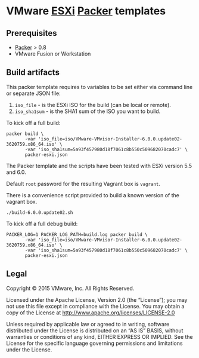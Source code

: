 # VMware [ESXi](https://www.vmware.com/products/esxi-and-esx/overview) [Packer](http://packer.io) templates


## Prerequisites

* [Packer](http://packer.io) > 0.8
* VMware Fusion or Workstation

## Build artifacts

This packer template requires to variables to be set either via command line or separate JSON file:

1. `iso_file` - is the ESXi ISO for the build (can be local or remote).
1. `iso_sha1sum` - is the SHA1 sum of the ISO you want to build.

To kick off a full build:

```shell
packer build \
       -var 'iso_file=iso/VMware-VMvisor-Installer-6.0.0.update02-3620759.x86_64.iso' \
       -var 'iso_sha1sum=5a93f457980d18f7061c8b550c509682070cadc7' \
       packer-esxi.json
```

The Packer template and the scripts have been tested with ESXi version 5.5 and 6.0.

Default `root` password for the resulting Vagrant box is `vagrant`.

There is a convenience script provided to build a known version of the vagrant box.

```shell
./build-6.0.0.update02.sh
```

To kick off a full debug build:

```shell
PACKER_LOG=1 PACKER_LOG_PATH=build.log packer build \
       -var 'iso_file=iso/VMware-VMvisor-Installer-6.0.0.update02-3620759.x86_64.iso' \
       -var 'iso_sha1sum=5a93f457980d18f7061c8b550c509682070cadc7' \
       packer-esxi.json
```

## Legal

Copyright © 2015 VMware, Inc.  All Rights Reserved.

Licensed under the Apache License, Version 2.0 (the “License”); you may not
use this file except in compliance with the License.  You may obtain a copy of
the License at http://www.apache.org/licenses/LICENSE-2.0

Unless required by applicable law or agreed to in writing, software distributed
under the License is distributed on an “AS IS” BASIS, without warranties or
conditions of any kind, EITHER EXPRESS OR IMPLIED.  See the License for the
specific language governing permissions and limitations under the License.

